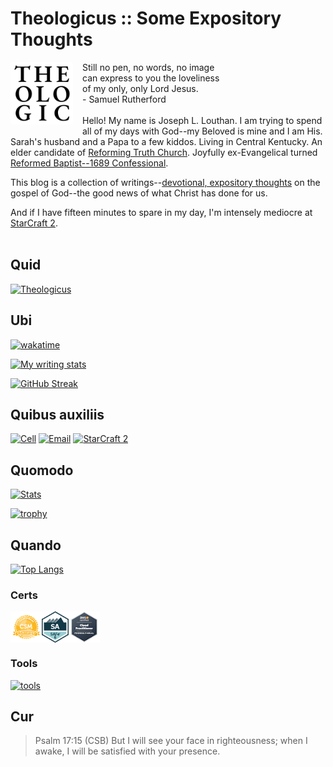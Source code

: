 # Theologicus :: Some Expository Thoughts

<img style="float:left; border-radius: 4px; margin-right: 15px; margin-bottom: 10px" src="images/logo-theologicus.png" width="100" align="left">Still no pen, no words, no image  
can express to you the loveliness  
of my only, only Lord Jesus.  
\- Samuel Rutherford
<br>
<br>
Hello! My name is Joseph L. Louthan. I am trying to spend all of my days with God--my Beloved is mine and I am His. Sarah's husband and a Papa to a few kiddos. Living in Central Kentucky. An elder candidate of [Reforming Truth Church](https://reformingtruth.church/). Joyfully ex-Evangelical turned [Reformed Baptist--1689 Confessional](https://theologic.us/confession-1689/).

This blog is a collection of writings--[devotional, expository thoughts](https://theologic.us) on the gospel of God--the good news of what Christ has done for us.

And if I have fifteen minutes to spare in my day, I'm intensely mediocre at [StarCraft 2](https://starcraft2.blizzard.com/en-us/).
<br>
<br>
## Quid

[![Theologicus](https://github-readme-stats-iivg.vercel.app/api/pin/?username=joelouthan&repo=book-theologicus&theme=highcontrast)](https://github.com/joelouthan/theologicus)

## Ubi

[![wakatime](https://wakatime.com/badge/user/d81b745e-0660-46a8-8754-d2a82d97647c.svg)](https://wakatime.com/@d81b745e-0660-46a8-8754-d2a82d97647c)

[![My writing stats](https://github-readme-stats-iivg.vercel.app/api/wakatime?username=joelouthan&theme=highcontrast&show_icons=True&layout=compact&range=last_7_days)](https://github.com/joelouthan/theologic.us)

[![GitHub Streak](https://github-readme-streak-stats-joelouthan.vercel.app?user=joelouthan&theme=merko&ring=FF7503&fire=EB0000)](https://git.io/streak-stats)

## Quibus auxiliis

[![Cell](https://img.shields.io/badge/SMS-joseph-437790?style=for-the-badge&logo=Apple)](sms:8177071486)
[![Email](https://img.shields.io/badge/Email-joseph-success?style=for-the-badge&logo=Minutemailer)](mailto:joe@theologic.us)
[![StarCraft 2](https://img.shields.io/badge/StarCraft%202-Nachoz-80A6C6?style=for-the-badge)](https://liquipedia.net/starcraft2/User:Nachoz)

## Quomodo

[![Stats](https://github-readme-stats-iivg.vercel.app/api?username=joelouthan&show_icons=true&line_height=27&count_private=true&theme=highcontrast&hide=contribs&show_icons=true&rank_icon=github&bg_color=30,e96443,904e95&title_color=fff&text_color=fff)](https://github.com/joelouthan)

[![trophy](https://github-profile-trophy.vercel.app/?username=joelouthan&theme=monokai&no-bg=true&&row=1)]()

## Quando

[![Top Langs](https://github-readme-stats-iivg.vercel.app/api/top-langs/?username=joelouthan&theme=highcontrast&layout=compact)]()

### Certs

<a href="https://bcert.me/sqqjyozaw" target="_blank"><img style="vertical-align:middle" width="50" height="50" src="images/logo-csm-98x98.png"></a><a href="https://www.credly.com/badges/43000dae-5ec9-42f5-9059-8c569c278e29/public_url" target="_blank"><img style="vertical-align:middle" width="43" height="50" src="images/logo-SAFe-6-0-SA-Badge-rgb.png"></a><a hred="https://www.credly.com/badges/a0a60488-3cc6-4b95-bd4d-d73af8f25166/public_url" target="_blank"><img style="vertical-align:middle" src="https://raw.githubusercontent.com/joelouthan/joelouthan/main/images/logo-aws-ccp.png" width="50px" height="50px"></a>

### Tools

[![tools](https://skillicons.dev/icons?i=vscode,vim,md,swift,css,html,rust,ansible,bash,git,github,netlify)](https://theologic.us/contact-me/)


## Cur

>Psalm 17:15 (CSB) But I will see your face in righteousness; when I awake, I will be satisfied with your presence.
